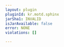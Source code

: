 ```yaml
---
layout: plugin
pluginId: kr.motd.sphinx
jarSha1: INVALID
isJarAvailable: false
error: NONE
violations: []

---
```

